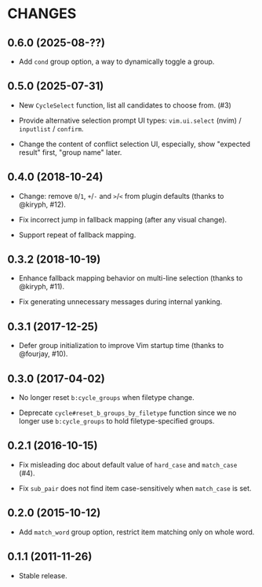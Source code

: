 CHANGES
=======

## 0.6.0 (2025-08-??)

* Add `cond` group option, a way to dynamically toggle a group.

## 0.5.0 (2025-07-31)

* New `CycleSelect` function, list all candidates to choose from. (#3)

* Provide alternative selection prompt UI types: `vim.ui.select` (nvim) / `inputlist` / `confirm`.

* Change the content of conflict selection UI, especially, show "expected result" first, "group name" later.

## 0.4.0 (2018-10-24)

* Change: remove `0`/`1`, `+`/`-` and `>`/`<` from plugin defaults (thanks to @kiryph, #12).

* Fix incorrect jump in fallback mapping (after any visual change).

* Support repeat of fallback mapping.

## 0.3.2 (2018-10-19)

* Enhance fallback mapping behavior on multi-line selection (thanks to @kiryph, #11).

* Fix generating unnecessary messages during internal yanking.

## 0.3.1 (2017-12-25)

* Defer group initialization to improve Vim startup time (thanks to @fourjay, #10).

## 0.3.0 (2017-04-02)

* No longer reset `b:cycle_groups` when filetype change.

* Deprecate `cycle#reset_b_groups_by_filetype` function since we no longer use `b:cycle_groups` to hold filetype-specified groups.

## 0.2.1 (2016-10-15)

* Fix misleading doc about default value of `hard_case` and `match_case` (#4).

* Fix `sub_pair` does not find item case-sensitively when `match_case` is set.

## 0.2.0 (2015-10-12)

* Add `match_word` group option, restrict item matching only on whole word.

## 0.1.1 (2011-11-26)

* Stable release.
